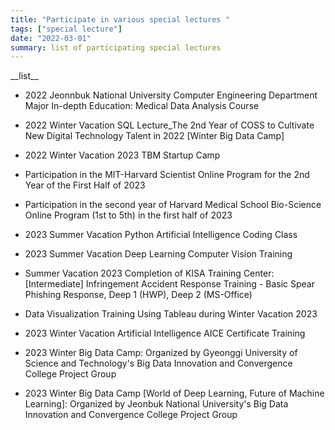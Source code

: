 ```yaml
---
title: "Participate in various special lectures "
tags: ["special lecture"]
date: "2022-03-01"
summary: list of participating special lectures
---
```


<span class="justified-text">
__list__

- 2022 Jeonnbuk National University Computer Engineering Department Major In-depth Education: Medical Data Analysis Course
- 2022 Winter Vacation SQL Lecture_The 2nd Year of COSS to Cultivate New Digital Technology Talent in 2022 [Winter Big Data Camp]
- 2022 Winter Vacation 2023 TBM Startup Camp
- Participation in the MIT-Harvard Scientist Online Program for the 2nd Year of the First Half of 2023
- Participation in the second year of Harvard Medical School Bio-Science Online Program (1st to 5th) in the first half of 2023
- 2023 Summer Vacation Python Artificial Intelligence Coding Class
- 2023 Summer Vacation Deep Learning Computer Vision Training
- Summer Vacation 2023 Completion of KISA Training Center: <br>
[Intermediate] Infringement Accident Response Training - Basic Spear Phishing Response, Deep 1 (HWP), Deep 2 (MS-Office)

- Data Visualization Training Using Tableau during Winter Vacation 2023
- 2023 Winter Vacation Artificial Intelligence AICE Certificate Training
- 2023 Winter Big Data Camp: Organized by Gyeonggi University of Science and Technology's Big Data Innovation and Convergence College Project Group
- 2023 Winter Big Data Camp [World of Deep Learning, Future of Machine Learning]: Organized by Jeonbuk National University's Big Data Innovation and Convergence College Project Group

</span>